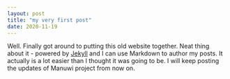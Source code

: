 ```yaml
---
layout: post
title: "my very first post"
date: 2020-11-19
---
```




Well. Finally got around to putting this old website together. Neat thing about it - powered by [Jekyll](http://jekyllrb.com) and I can use Markdown to author my posts. It actually is a lot easier than I thought it was going to be. I will keep posting the updates of Manuwi project from now on.
